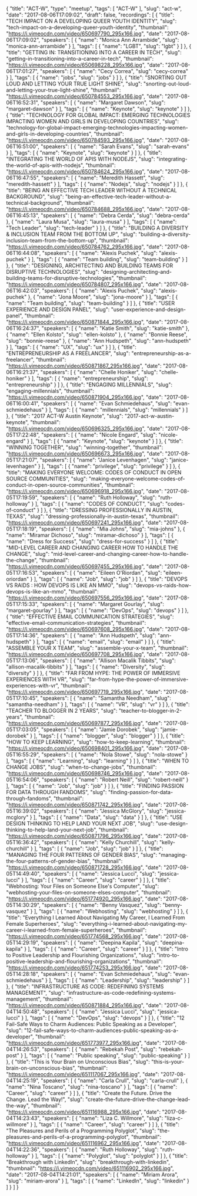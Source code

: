 {
  "title": "ACT-W",
  "type": "meetup",
  "tags": [
    "ACT-W"
  ],
  "slug": "act-w",
  "date": "2017-08-06T17:09:02",
  "draft": false,
  "recordings": [
    {
      "title": "TECH IMPACT ON A DEVELOPING QUEER YOUTH IDENTITY",
      "slug": "tech-impact-on-a-developing-queer-youth-identity",
      "thumbnail": "https://i.vimeocdn.com/video/650697790_295x166.jpg",
      "date": "2017-08-06T17:09:02",
      "speakers": [
        {
          "name": "Monica Ann Arrambide",
          "slug": "monica-ann-arrambide"
        }
      ],
      "tags": [
        {
          "name": "LGBT",
          "slug": "lgbt"
        }
      ]
    },
    {
      "title": "GETTING IN: TRANSITIONING INTO A CAREER IN TECH",
      "slug": "getting-in-transitioning-into-a-career-in-tech",
      "thumbnail": "https://i.vimeocdn.com/video/650698228_295x166.jpg",
      "date": "2017-08-06T17:01:27",
      "speakers": [
        {
          "name": "Cecy Correa",
          "slug": "cecy-correa"
        }
      ],
      "tags": [
        {
          "name": "jobs",
          "slug": "jobs"
        }
      ]
    },
    {
      "title": "SNORTING OUT LOUD AND LETTING YOUR TRUE LIGHT SHINE",
      "slug": "snorting-out-loud-and-letting-your-true-light-shine",
      "thumbnail": "https://i.vimeocdn.com/video/650784553_295x166.jpg",
      "date": "2017-08-06T16:52:31",
      "speakers": [
        {
          "name": "Margaret Dawson",
          "slug": "margaret-dawson"
        }
      ],
      "tags": [
        {
          "name": "Keynote",
          "slug": "keynote"
        }
      ]
    },
    {
      "title": "TECHNOLOGY FOR GLOBAL IMPACT: EMERGING TECHNOLOGIES IMPACTING WOMEN AND GIRLS IN DEVELOPING COUNTRIES",
      "slug": "technology-for-global-impact-emerging-technologies-impacting-women-and-girls-in-developing-countries",
      "thumbnail": "https://i.vimeocdn.com/video/650784593_295x166.jpg",
      "date": "2017-08-06T16:51:00",
      "speakers": [
        {
          "name": "Sarah Evans",
          "slug": "sarah-evans"
        }
      ],
      "tags": [
        {
          "name": "Keynote",
          "slug": "keynote"
        }
      ]
    },
    {
      "title": "INTEGRATING THE WORLD OF APIS WITH NODEJS",
      "slug": "integrating-the-world-of-apis-with-nodejs",
      "thumbnail": "https://i.vimeocdn.com/video/650784624_295x166.jpg",
      "date": "2017-08-06T16:47:55",
      "speakers": [
        {
          "name": "Meredith Hassett",
          "slug": "meredith-hassett"
        }
      ],
      "tags": [
        {
          "name": "Nodejs",
          "slug": "nodejs"
        }
      ]
    },
    {
      "title": "BEING AN EFFECTIVE TECH LEADER WITHOUT A TECHNICAL BACKGROUND",
      "slug": "being-an-effective-tech-leader-without-a-technical-background",
      "thumbnail": "https://i.vimeocdn.com/video/650784688_295x166.jpg",
      "date": "2017-08-06T16:45:13",
      "speakers": [
        {
          "name": "Debra Cerda",
          "slug": "debra-cerda"
        },
        {
          "name": "Laura Musa",
          "slug": "laura-musa"
        }
      ],
      "tags": [
        {
          "name": "Tech Leader",
          "slug": "tech-leader"
        }
      ]
    },
    {
      "title": "BUILDING A DIVERSITY & INCLUSION TEAM FROM THE BOTTOM UP",
      "slug": "building-a-diversity-inclusion-team-from-the-bottom-up",
      "thumbnail": "https://i.vimeocdn.com/video/650784762_295x166.jpg",
      "date": "2017-08-06T16:44:08",
      "speakers": [
        {
          "name": "Alexis Puchek",
          "slug": "alexis-puchek"
        }
      ],
      "tags": [
        {
          "name": "Team building",
          "slug": "team-building"
        }
      ]
    },
    {
      "title": "DESIGNING, ARCHITECTING AND BUILDING TEAMS FOR DISRUPTIVE TECHNOLOGIES",
      "slug": "designing-architecting-and-building-teams-for-disruptive-technologies",
      "thumbnail": "https://i.vimeocdn.com/video/650784807_295x166.jpg",
      "date": "2017-08-06T16:42:03",
      "speakers": [
        {
          "name": "Alexis Puchek",
          "slug": "alexis-puchek"
        },
        {
          "name": "Jona Moore",
          "slug": "jona-moore"
        }
      ],
      "tags": [
        {
          "name": "Team building",
          "slug": "team-building"
        }
      ]
    },
    {
      "title": "USER EXPERIENCE AND DESIGN PANEL",
      "slug": "user-experience-and-design-panel",
      "thumbnail": "https://i.vimeocdn.com/video/650871844_295x166.jpg",
      "date": "2017-08-06T16:24:37",
      "speakers": [
        {
          "name": "Katie Smith",
          "slug": "katie-smith"
        },
        {
          "name": "Ellen Kolsto",
          "slug": "ellen-kolsto"
        },
        {
          "name": "Bonnie Reese",
          "slug": "bonnie-reese"
        },
        {
          "name": "Ann Hudspeth",
          "slug": "ann-hudspeth"
        }
      ],
      "tags": [
        {
          "name": "UX",
          "slug": "ux"
        }
      ]
    },
    {
      "title": "ENTREPRENEURSHIP AS A FREELANCER",
      "slug": "entrepreneurship-as-a-freelancer",
      "thumbnail": "https://i.vimeocdn.com/video/650871867_295x166.jpg",
      "date": "2017-08-06T16:21:37",
      "speakers": [
        {
          "name": "Chelle Honiker",
          "slug": "chelle-honiker"
        }
      ],
      "tags": [
        {
          "name": "entrepreneurship",
          "slug": "entrepreneurship"
        }
      ]
    },
    {
      "title": "ENGAGING MILLENNIALS",
      "slug": "engaging-millennials",
      "thumbnail": "https://i.vimeocdn.com/video/650871904_295x166.jpg",
      "date": "2017-08-06T16:00:41",
      "speakers": [
        {
          "name": "Evan Schmiedehaus",
          "slug": "evan-schmiedehaus"
        }
      ],
      "tags": [
        {
          "name": "millennials",
          "slug": "millennials"
        }
      ]
    },
    {
      "title": "2017 ACT-W Austin Keynote",
      "slug": "2017-act-w-austin-keynote",
      "thumbnail": "https://i.vimeocdn.com/video/650696325_295x166.jpg",
      "date": "2017-08-05T17:22:48",
      "speakers": [
        {
          "name": "Nicole Engard",
          "slug": "nicole-engard"
        }
      ],
      "tags": [
        {
          "name": "Keynote",
          "slug": "keynote"
        }
      ]
    },
    {
      "title": "WINNING TOGETHER",
      "slug": "winning-together",
      "thumbnail": "https://i.vimeocdn.com/video/650696673_295x166.jpg",
      "date": "2017-08-05T17:21:07",
      "speakers": [
        {
          "name": "Janice Levenhagen",
          "slug": "janice-levenhagen"
        }
      ],
      "tags": [
        {
          "name": "privilege",
          "slug": "privilege"
        }
      ]
    },
    {
      "title": "MAKING EVERYONE WELCOME: CODES OF CONDUCT IN OPEN SOURCE COMMUNITIES",
      "slug": "making-everyone-welcome-codes-of-conduct-in-open-source-communities",
      "thumbnail": "https://i.vimeocdn.com/video/650696918_295x166.jpg",
      "date": "2017-08-05T17:19:59",
      "speakers": [
        {
          "name": "Ruth Holloway",
          "slug": "ruth-holloway"
        }
      ],
      "tags": [
        {
          "name": "CODES OF CONDUCT",
          "slug": "codes-of-conduct"
        }
      ]
    },
    {
      "title": "DRESSING PROFESSIONALLY IN AUSTIN, TEXAS",
      "slug": "dressing-professionally-in-austin-texas",
      "thumbnail": "https://i.vimeocdn.com/video/650697241_295x166.jpg",
      "date": "2017-08-05T17:18:19",
      "speakers": [
        {
          "name": "Mia Johns",
          "slug": "mia-johns"
        },
        {
          "name": "Miramar Dichoso",
          "slug": "miramar-dichoso"
        }
      ],
      "tags": [
        {
          "name": "Dress for Success",
          "slug": "dress-for-success"
        }
      ]
    },
    {
      "title": "MID-LEVEL CAREER AND CHANGING CAREER HOW TO HANDLE THE CHANGE",
      "slug": "mid-level-career-and-changing-career-how-to-handle-the-change",
      "thumbnail": "https://i.vimeocdn.com/video/650697455_295x166.jpg",
      "date": "2017-08-05T17:16:53",
      "speakers": [
        {
          "name": "Eileen O'Riordan",
          "slug": "eileen-oriordan"
        }
      ],
      "tags": [
        {
          "name": "Job",
          "slug": "job"
        }
      ]
    },
    {
      "title": "DEVOPS VS RAIDS : HOW DEVOPS IS LIKE AN MMO",
      "slug": "devops-vs-raids-how-devops-is-like-an-mmo",
      "thumbnail": "https://i.vimeocdn.com/video/650697556_295x166.jpg",
      "date": "2017-08-05T17:15:33",
      "speakers": [
        {
          "name": "Margaret Gourlay",
          "slug": "margaret-gourlay"
        }
      ],
      "tags": [
        {
          "name": "DevOps",
          "slug": "devops"
        }
      ]
    },
    {
      "title": "EFFECTIVE EMAIL COMMUNICATION STRATEGIES",
      "slug": "effective-email-communication-strategies",
      "thumbnail": "https://i.vimeocdn.com/video/650697608_295x166.jpg",
      "date": "2017-08-05T17:14:36",
      "speakers": [
        {
          "name": "Ann Hudspeth",
          "slug": "ann-hudspeth"
        }
      ],
      "tags": [
        {
          "name": "email",
          "slug": "email"
        }
      ]
    },
    {
      "title": "ASSEMBLE YOUR X TEAM",
      "slug": "assemble-your-x-team",
      "thumbnail": "https://i.vimeocdn.com/video/650697708_295x166.jpg",
      "date": "2017-08-05T17:13:06",
      "speakers": [
        {
          "name": "Allison Macalik Tibbits",
          "slug": "allison-macalik-tibbits"
        }
      ],
      "tags": [
        {
          "name": "Diversity",
          "slug": "diversity"
        }
      ]
    },
    {
      "title": "FAR FROM HYPE: THE POWER OF IMMERSIVE EXPERIENCES WITH VR",
      "slug": "far-from-hype-the-power-of-immersive-experiences-with-vr",
      "thumbnail": "https://i.vimeocdn.com/video/650697719_295x166.jpg",
      "date": "2017-08-05T17:10:45",
      "speakers": [
        {
          "name": "Samantha Needham",
          "slug": "samantha-needham"
        }
      ],
      "tags": [
        {
          "name": "VR",
          "slug": "vr"
        }
      ]
    },
    {
      "title": "TEACHER TO BLOGGER IN 2 YEARS",
      "slug": "teacher-to-blogger-in-2-years",
      "thumbnail": "https://i.vimeocdn.com/video/650697877_295x166.jpg",
      "date": "2017-08-05T17:03:05",
      "speakers": [
        {
          "name": "Jamie Dorobek",
          "slug": "jamie-dorobek"
        }
      ],
      "tags": [
        {
          "name": "blogger",
          "slug": "blogger"
        }
      ]
    },
    {
      "title": "HOW TO KEEP LEARNING",
      "slug": "how-to-keep-learning",
      "thumbnail": "https://i.vimeocdn.com/video/650698401_295x166.jpg",
      "date": "2017-08-05T16:55:29",
      "speakers": [
        {
          "name": "Nola Stowe",
          "slug": "nola-stowe"
        }
      ],
      "tags": [
        {
          "name": "Learning",
          "slug": "learning"
        }
      ]
    },
    {
      "title": "WHEN TO CHANGE JOBS",
      "slug": "when-to-change-jobs",
      "thumbnail": "https://i.vimeocdn.com/video/650698746_295x166.jpg",
      "date": "2017-08-05T16:54:06",
      "speakers": [
        {
          "name": "Robert Neill",
          "slug": "robert-neill"
        }
      ],
      "tags": [
        {
          "name": "Job",
          "slug": "job"
        }
      ]
    },
    {
      "title": "FINDING PASSION FOR DATA THROUGH FANDOMS",
      "slug": "finding-passion-for-data-through-fandoms",
      "thumbnail": "https://i.vimeocdn.com/video/650871742_295x166.jpg",
      "date": "2017-08-05T16:39:02",
      "speakers": [
        {
          "name": "Jessica McGlory",
          "slug": "jessica-mcglory"
        }
      ],
      "tags": [
        {
          "name": "Data",
          "slug": "data"
        }
      ]
    },
    {
      "title": "USE DESIGN THINKING TO HELP LAND YOUR NEXT JOB",
      "slug": "use-design-thinking-to-help-land-your-next-job",
      "thumbnail": "https://i.vimeocdn.com/video/650871796_295x166.jpg",
      "date": "2017-08-05T16:36:42",
      "speakers": [
        {
          "name": "Kelly Churchill",
          "slug": "kelly-churchill"
        }
      ],
      "tags": [
        {
          "name": "Job",
          "slug": "job"
        }
      ]
    },
    {
      "title": "MANAGING THE FOUR PATTERNS OF GENDER BIAS",
      "slug": "managing-the-four-patterns-of-gender-bias",
      "thumbnail": "https://i.vimeocdn.com/video/650871728_295x166.jpg",
      "date": "2017-08-05T14:49:40",
      "speakers": [
        {
          "name": "Jessica Lucci",
          "slug": "jessica-lucci"
        }
      ],
      "tags": [
        {
          "name": "Career",
          "slug": "career"
        }
      ]
    },
    {
      "title": "Webhosting: Your Files on Someone Else's Computer",
      "slug": "webhosting-your-files-on-someone-elses-computer",
      "thumbnail": "https://i.vimeocdn.com/video/651774920_295x166.jpg",
      "date": "2017-08-05T14:30:29",
      "speakers": [
        {
          "name": "Benny Vasquez",
          "slug": "benny-vasquez"
        }
      ],
      "tags": [
        {
          "name": "Webhosting",
          "slug": "webhosting"
        }
      ]
    },
    {
      "title": "Everything I Learned About Navigating My Career, I Learned From Female Superheroes",
      "slug": "everything-i-learned-about-navigating-my-career-i-learned-from-female-superheroes",
      "thumbnail": "https://i.vimeocdn.com/video/651774568_295x166.jpg",
      "date": "2017-08-05T14:29:19",
      "speakers": [
        {
          "name": "Deepina Kapila",
          "slug": "deepina-kapila"
        }
      ],
      "tags": [
        {
          "name": "Career",
          "slug": "career"
        }
      ]
    },
    {
      "title": "Intro to Positive Leadership and Flourishing Organizations",
      "slug": "intro-to-positive-leadership-and-flourishing-organizations",
      "thumbnail": "https://i.vimeocdn.com/video/651774253_295x166.jpg",
      "date": "2017-08-05T14:28:18",
      "speakers": [
        {
          "name": "Evan Schmiedehaus",
          "slug": "evan-schmiedehaus"
        }
      ],
      "tags": [
        {
          "name": "Leadership",
          "slug": "leadership"
        }
      ]
    },
    {
      "title": "INFRASTRUCTURE AS CODE: REDEFINING SYSTEMS MANAGEMENT",
      "slug": "infrastructure-as-code-redefining-systems-management",
      "thumbnail": "https://i.vimeocdn.com/video/650871884_295x166.jpg",
      "date": "2017-08-04T14:50:48",
      "speakers": [
        {
          "name": "Jessica Lucci",
          "slug": "jessica-lucci"
        }
      ],
      "tags": [
        {
          "name": "DevOps",
          "slug": "devops"
        }
      ]
    },
    {
      "title": "12 Fail-Safe Ways to Charm Audiences: Public Speaking as a Developer",
      "slug": "12-fail-safe-ways-to-charm-audiences-public-speaking-as-a-developer",
      "thumbnail": "https://i.vimeocdn.com/video/651773977_295x166.jpg",
      "date": "2017-08-04T14:26:53",
      "speakers": [
        {
          "name": "Rebekah Post",
          "slug": "rebekah-post"
        }
      ],
      "tags": [
        {
          "name": "Public speaking",
          "slug": "public-speaking"
        }
      ]
    },
    {
      "title": "This is Your Brain on Unconscious Bias",
      "slug": "this-is-your-brain-on-unconscious-bias",
      "thumbnail": "https://i.vimeocdn.com/video/651117067_295x166.jpg",
      "date": "2017-08-04T14:25:19",
      "speakers": [
        {
          "name": "Carla Crull",
          "slug": "carla-crull"
        },
        {
          "name": "Nina Toscano",
          "slug": "nina-toscano"
        }
      ],
      "tags": [
        {
          "name": "Career",
          "slug": "career"
        }
      ]
    },
    {
      "title": "Create the Future. Drive the Change. Lead the Way!",
      "slug": "create-the-future-drive-the-change-lead-the-way",
      "thumbnail": "https://i.vimeocdn.com/video/651116988_295x166.jpg",
      "date": "2017-08-04T14:23:43",
      "speakers": [
        {
          "name": "Liza C. Willmore",
          "slug": "liza-c-willmore"
        }
      ],
      "tags": [
        {
          "name": "Career",
          "slug": "career"
        }
      ]
    },
    {
      "title": "The Pleasures and Perils of a Programming Polyglot",
      "slug": "the-pleasures-and-perils-of-a-programming-polyglot",
      "thumbnail": "https://i.vimeocdn.com/video/651116962_295x166.jpg",
      "date": "2017-08-04T14:22:36",
      "speakers": [
        {
          "name": "Ruth Holloway",
          "slug": "ruth-holloway"
        }
      ],
      "tags": [
        {
          "name": "Polyglot",
          "slug": "polyglot"
        }
      ]
    },
    {
      "title": "Breakthrough with LinkedIn",
      "slug": "breakthrough-with-linkedin",
      "thumbnail": "https://i.vimeocdn.com/video/651116902_295x166.jpg",
      "date": "2017-08-04T14:21:01",
      "speakers": [
        {
          "name": "Miriam Arora",
          "slug": "miriam-arora"
        }
      ],
      "tags": [
        {
          "name": "LinkedIn",
          "slug": "linkedin"
        }
      ]
    }
  ]
}